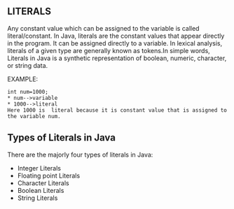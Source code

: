 ## LITERALS

Any constant value which can be assigned to the variable is called literal/constant. 
In Java, literals are the constant values that appear directly in the program. It can be assigned directly to a variable. In lexical analysis, literals of a given type are generally known as tokens.In simple words, Literals in Java is a synthetic representation of boolean, numeric, character, or string data.

EXAMPLE:
```
int num=1000;
* num-->variable
* 1000-->literal
Here 1000 is  literal because it is constant value that is assigned to the variable num.
```
## Types of Literals in Java

There are the majorly four types of literals in Java:
* Integer Literals
* Floating point Literals
* Character Literals
* Boolean Literals
* String Literals
```